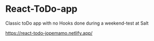 # React-ToDo-app
Classic toDo app with no Hooks done during a weekend-test at Salt


https://react-todo-jopemamo.netlify.app/

